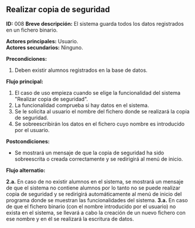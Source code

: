 ## Realizar copia de seguridad

**ID:** 008
**Breve descripción:** El sistema guarda todos los datos registrados en un fichero binario.


**Actores principales:** Usuario.  
**Actores secundarios:** Ninguno.


**Precondiciones:**

1. Deben existir alumnos registrados en la base de datos.


**Flujo principal:**

1. El caso de uso empieza cuando se elige la funcionalidad del sistema "Realizar copia de seguridad".
2. La funcionalidad comprueba si hay datos en el sistema.
3. Se le solicita al usuario el nombre del fichero donde se realizará la copia de seguridad.
4. Se sobreescribirán los datos en el fichero cuyo nombre es introducido por el usuario.

**Postcondiciones:**

* Se mostrará un mensaje de que la copia de seguridad ha sido sobreescrita o creada correctamente y se redirigirá al menú de inicio.


**Flujo alternatio:**

**2.a.** En caso de no existir alumnos en el sistema, se mostrará un mensaje de que el sistema no contiene alumnos por lo tanto no se puede realizar copia de seguridad y se redirigirá automáticamente al menú de inicio del programa donde se muestran las funcionalidades del sistema.
**3.a.** En caso de que el fichero binario (con el nombre introducido por el usuario) no exista en el sistema, se llevará a cabo la creación de un nuevo fichero con ese nombre y en él se realizará la escritura de datos.  

